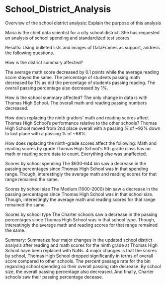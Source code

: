 # School_District_Analysis

Overview of the school district analysis: Explain the purpose of this analysis

Maria is the chief data scientist for a city school district. She has requested an analysis of school spending and standardized test scores.

Results: Using bulleted lists and images of DataFrames as support, address the following questions.

How is the district summary affected?

The average math score decreased by 0.1 points while the average reading score stayed the same. The percentage of students passing math decreased by 1% as did the percentage of students passing reading. The overall passing percentage also decreased by 1%.

How is the school summary affected?
The only change in data is with Thomas High School. The overall math and reading passing numbers decreased.

How does replacing the ninth graders’ math and reading scores affect Thomas High School’s performance relative to the other schools?
Thomas High School moved from 2nd place overall with a passing % of ~92% down to last place with a passing % of ~68%.

How does replacing the ninth-grade scores affect the following:
Math and reading scores by grade
Thomas High School's 9th grade class has no math or reading score data to count. Everything else was unaffected.

Scores by school spending
The $630-644 bin saw a decrease in the passing percentages since Thomas High School was in that spending range. Though, interestingly the average math and reading scores for that range remained the same.

Scores by school size
The Medium (1000-2000) bin saw a decrease in the passing percentages since Thomas High School was in that school size. Though, interestingly the average math and reading scores for that range remained the same.

Scores by school type
The Charter schools saw a decrease in the passing percentages since Thomas High School was in that school type. Though, interestingly the average math and reading scores for that range remained the same.

Summary: Summarize four major changes in the updated school district analysis after reading and math scores for the ninth grade at Thomas High School have been replaced with NaNs.
4 major changes is that the scores by school, Thomas High School dropped significantly in terms of overall score compared to other schools. The percent passage rate for the bin regarding school spending so their overall passing rate decrease. By school size, the overall passing percentage also decreased. And finally, Charter schools saw their passing percentage decease. 
